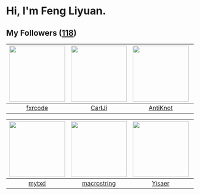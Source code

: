 # Hi, I'm Feng Liyuan.

## My Followers ([118](https://github.com/SunRunAway?tab=followers))

| <img src="https://avatars.githubusercontent.com/u/13307594?v=4" width="150" height="150" /> | <img src="https://avatars.githubusercontent.com/u/10810759?v=4" width="150" height="150" /> | <img src="https://avatars.githubusercontent.com/u/14977542?v=4" width="150" height="150" /> | <img src="https://avatars.githubusercontent.com/u/31336171?v=4" width="150" height="150" /> |
| :-----------------------------------------------------------------------------------------: | :-----------------------------------------------------------------------------------------: | :-----------------------------------------------------------------------------------------: | :-----------------------------------------------------------------------------------------: |
|                            [fxrcode](https://github.com/fxrcode)                            |                             [CarlJi](https://github.com/CarlJi)                             |                           [AntiKnot](https://github.com/AntiKnot)                           |                      [ruanjiancaipu](https://github.com/ruanjiancaipu)                      |

| <img src="https://avatars.githubusercontent.com/u/43415053?v=4" width="150" height="150" /> | <img src="https://avatars.githubusercontent.com/u/35601156?v=4" width="150" height="150" /> | <img src="https://avatars.githubusercontent.com/u/13427348?v=4" width="150" height="150" /> | <img src="https://avatars.githubusercontent.com/u/15918072?v=4" width="150" height="150" /> |
| :-----------------------------------------------------------------------------------------: | :-----------------------------------------------------------------------------------------: | :-----------------------------------------------------------------------------------------: | :-----------------------------------------------------------------------------------------: |
|                              [mytxd](https://github.com/mytxd)                              |                        [macrostring](https://github.com/macrostring)                        |                             [Yisaer](https://github.com/Yisaer)                             |                     [xzhangxian1008](https://github.com/xzhangxian1008)                     |